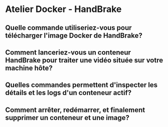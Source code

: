# Atelier Docker - HandBrake

## Quelle commande utiliseriez-vous pour télécharger l'image Docker de HandBrake?

## Comment lanceriez-vous un conteneur HandBrake pour traiter une vidéo située sur votre machine hôte?

## Quelles commandes permettent d'inspecter les détails et les logs d'un conteneur actif?

## Comment arrêter, redémarrer, et finalement supprimer un conteneur et une image?

